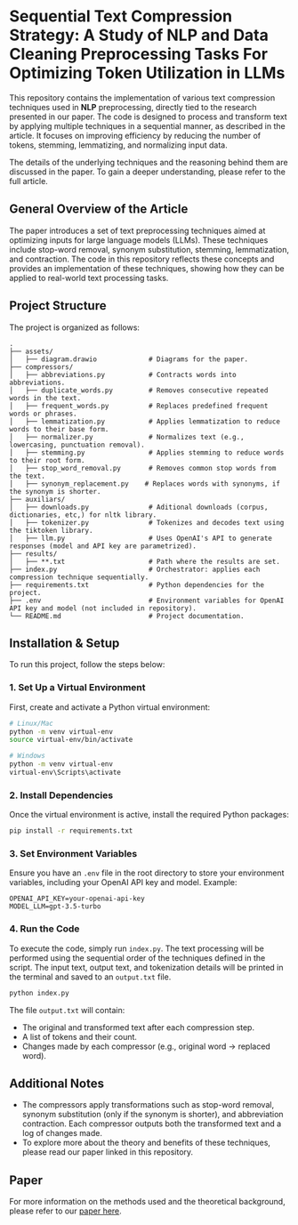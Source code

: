 
# Sequential Text Compression Strategy: A Study of NLP and Data Cleaning Preprocessing Tasks For Optimizing Token Utilization in LLMs

This repository contains the implementation of various text compression techniques used in **NLP** preprocessing, directly tied to the research presented in our paper. The code is designed to process and transform text by applying multiple techniques in a sequential manner, as described in the article. It focuses on improving efficiency by reducing the number of tokens, stemming, lemmatizing, and normalizing input data.

The details of the underlying techniques and the reasoning behind them are discussed in the paper. To gain a deeper understanding, please refer to the full article.

## General Overview of the Article

The paper introduces a set of text preprocessing techniques aimed at optimizing inputs for large language models (LLMs). These techniques include stop-word removal, synonym substitution, stemming, lemmatization, and contraction. The code in this repository reflects these concepts and provides an implementation of these techniques, showing how they can be applied to real-world text processing tasks.

## Project Structure

The project is organized as follows:

```
.
├── assets/
│   ├── diagram.drawio             # Diagrams for the paper.
├── compressors/
│   ├── abbreviations.py           # Contracts words into abbreviations.
│   ├── duplicate_words.py         # Removes consecutive repeated words in the text.
│   ├── frequent_words.py          # Replaces predefined frequent words or phrases.
│   ├── lemmatization.py           # Applies lemmatization to reduce words to their base form.
│   ├── normalizer.py              # Normalizes text (e.g., lowercasing, punctuation removal).
│   ├── stemming.py                # Applies stemming to reduce words to their root form.
│   ├── stop_word_removal.py       # Removes common stop words from the text.
│   ├── synonym_replacement.py    # Replaces words with synonyms, if the synonym is shorter.
├── auxiliars/
│   ├── downloads.py               # Aditional downloads (corpus, dictionaries, etc,) for nltk library.
│   ├── tokenizer.py               # Tokenizes and decodes text using the tiktoken library.
│   ├── llm.py                     # Uses OpenAI's API to generate responses (model and API key are parametrized).
├── results/
│   ├── **.txt                     # Path where the results are set.
├── index.py                       # Orchestrator: applies each compression technique sequentially.
├── requirements.txt               # Python dependencies for the project.
├── .env                           # Environment variables for OpenAI API key and model (not included in repository).
└── README.md                      # Project documentation.
```

## Installation & Setup

To run this project, follow the steps below:

### 1. Set Up a Virtual Environment

First, create and activate a Python virtual environment:

```bash
# Linux/Mac
python -m venv virtual-env
source virtual-env/bin/activate

# Windows
python -m venv virtual-env
virtual-env\Scripts\activate
```

### 2. Install Dependencies

Once the virtual environment is active, install the required Python packages:

```bash
pip install -r requirements.txt
```

### 3. Set Environment Variables

Ensure you have an `.env` file in the root directory to store your environment variables, including your OpenAI API key and model. Example:

```
OPENAI_API_KEY=your-openai-api-key
MODEL_LLM=gpt-3.5-turbo
```

### 4. Run the Code

To execute the code, simply run `index.py`. The text processing will be performed using the sequential order of the techniques defined in the script. The input text, output text, and tokenization details will be printed in the terminal and saved to an `output.txt` file.

```bash
python index.py
```

The file `output.txt` will contain:

- The original and transformed text after each compression step.
- A list of tokens and their count.
- Changes made by each compressor (e.g., original word -> replaced word).

## Additional Notes

- The compressors apply transformations such as stop-word removal, synonym substitution (only if the synonym is shorter), and abbreviation contraction. Each compressor outputs both the transformed text and a log of changes made.
- To explore more about the theory and benefits of these techniques, please read our paper linked in this repository.

## Paper

For more information on the methods used and the theoretical background, please refer to our [paper here](#).
